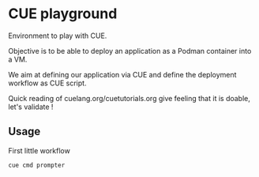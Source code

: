 # CUE playground

Environment to play with CUE.

Objective is to be able to deploy an application as a Podman container into a VM.

We aim at defining our application via CUE and define the deployment workflow as CUE script.

Quick reading of cuelang.org/cuetutorials.org give feeling that it is doable, let's validate !


## Usage

First little workflow
```shell
cue cmd prompter
```